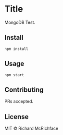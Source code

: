 # Title

MongoDB Test.

## Install

```
npm install
```

## Usage

```
npm start
```

## Contributing

PRs accepted.

## License

MIT © Richard McRichface